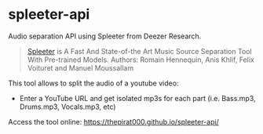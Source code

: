 # spleeter-api

Audio separation API using Spleeter from Deezer Research.

> [Spleeter](https://github.com/deezer/spleeter) is A Fast And State-of-the Art Music Source Separation Tool With Pre-trained Models.
> Authors: Romain Hennequin, Anis Khlif, Felix Voituret and Manuel Moussallam

This tool allows to split the audio of a youtube video:

- Enter a YouTube URL and get isolated mp3s for each part (i.e. Bass.mp3, Drums.mp3, Vocals.mp3, etc)

Access the tool online: https://thepirat000.github.io/spleeter-api/

